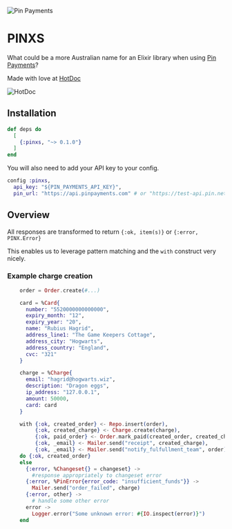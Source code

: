 ![Pin Payments](https://pinpayments.com/assets/logo/default-2145a56bb434325675be86250bbbd1dc86f77b5f12fbedeee0bf31d5b7ce8438.svg)
# PINXS

What could be a more Australian name for an Elixir library when using [Pin Payments](https://pinpayments.com/)?

Made with love at [HotDoc](https://www.hotdoc.com.au)

![HotDoc](https://d4c51m54o196o.cloudfront.net/assets/website/logos/hotdoc-logo-b3cd790d36793669cc9d528780f46af7.svg)

## Installation

```elixir
def deps do
  [
    {:pinxs, "~> 0.1.0"}
  ]
end
```

You will also need to add your API key to your config.

```elixir
config :pinxs,
  api_key: "${PIN_PAYMENTS_API_KEY}",
  pin_url: "https://api.pinpayments.com" # or "https://test-api.pin.net.au/1" in test environment
```

## Overview

All responses are transformed to return `{:ok, item(s)}` or `{:error, PINX.Error}`

This enables us to leverage pattern matching and the `with` construct very nicely.

### Example charge creation

```elixir
    order = Order.create(#...)

    card = %Card{
      number: "5520000000000000",
      expiry_month: "12",
      expiry_year: "20",
      name: "Rubius Hagrid",
      address_line1: "The Game Keepers Cottage",
      address_city: "Hogwarts",
      address_country: "England",
      cvc: "321"
    }

    charge = %Charge{
      email: "hagrid@hogwarts.wiz",
      description: "Dragon eggs",
      ip_address: "127.0.0.1",
      amount: 50000,
      card: card
    }

    with {:ok, created_order} <- Repo.insert(order),
         {:ok, created_charge} <- Charge.create(charge),
         {:ok, paid_order} <- Order.mark_paid(created_order, created_charge),
         {:ok, _email} <- Mailer.send("receipt", created_charge),
         {:ok, _email} <- Mailer.send("notify_fulfullment_team", order)
    do {:ok, created_order}
    else
      {:error, %Changeset{} = changeset} ->
        #response appropriately to changeset error
      {:error, %PinError{error_code: "insufficient_funds"}} ->
        Mailer.send("order_failed", charge)
      {:error, other} ->
        # handle some other error
      error -> 
        Logger.error("Some unknown error: #{IO.inspect(error)}")
    end

```